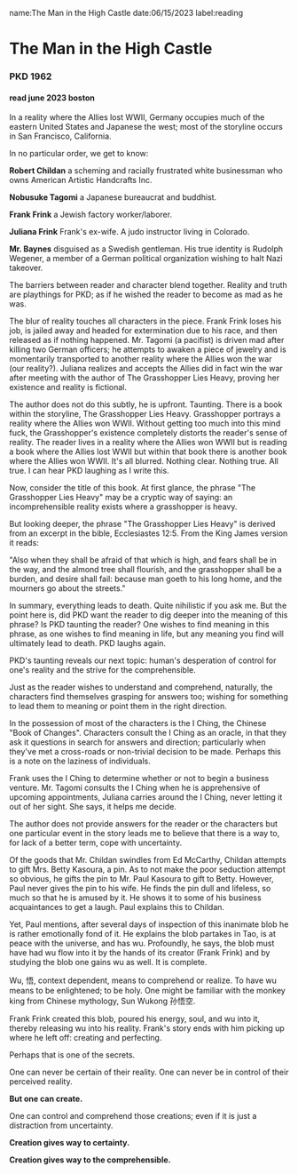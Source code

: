 name:The Man in the High Castle
date:06/15/2023
label:reading

# The Man in the High Castle

### PKD 1962

#### read june 2023 boston

In a reality where the Allies lost WWII, Germany occupies much of the
eastern United States and Japanese the west; most of the storyline
occurs in San Francisco, California.

In no particular order, we get to know:

**Robert Childan** a scheming and racially frustrated white businessman who owns American Artistic Handcrafts Inc.

**Nobusuke Tagomi** a Japanese bureaucrat and buddhist.

**Frank Frink** a Jewish factory
worker/laborer.

**Juliana Frink** Frank's ex-wife. A judo instructor living in Colorado.

**Mr. Baynes** disguised as a Swedish gentleman.
His true identity is Rudolph Wegener, a member of a
German political organization wishing to halt Nazi takeover.

The barriers between reader and character blend together.
Reality and truth are playthings for PKD; as
if he wished the reader to become as mad as he was.

The blur of reality touches all characters in the piece. Frank Frink
loses his job, is jailed away and headed for extermination due to his
race, and then released as if nothing happened. Mr. Tagomi (a
pacifist) is driven mad after killing two German officers; he attempts
to awaken a piece of jewelry and is momentarily transported to another
reality where the Allies won the war (our reality?). Juliana realizes
and accepts the Allies did in fact win the war after meeting with the
author of The Grasshopper Lies Heavy, proving her existence and reality is fictional.

The author does not do this subtly, he is upfront. Taunting. There is
a book within the storyline, The Grasshopper Lies Heavy.
Grasshopper portrays a reality where the Allies won WWII. Without
getting too much into this mind fuck, the Grasshopper's existence
completely distorts the reader's sense of reality. The reader
lives in a reality where the Allies won WWII but is reading a book
where the Allies lost WWII but within that book there is another book
where the Allies won WWII. It's all blurred. Nothing clear.
Nothing true. All true. I can hear PKD laughing as I write this.

Now, consider the title of this book. At first glance, the phrase
"The Grasshopper Lies Heavy" may be a cryptic way of saying:
an incomprehensible reality exists where a grasshopper is heavy.

But looking deeper, the phrase "The Grasshopper Lies Heavy"
is derived from an excerpt in the bible, Ecclesiastes 12:5. From the
King James version it reads:

"Also when they shall be afraid of
that which is high, and fears shall be in the way, and the almond tree
shall flourish, and the grasshopper shall be a burden, and desire
shall fail: because man goeth to his long home, and the mourners go
about the streets."

In summary, everything leads to death. Quite nihilistic if you ask me.
But the point here is, did PKD want the reader to dig deeper into the
meaning of this phrase? Is PKD taunting the reader? One wishes to find
meaning in this phrase, as one wishes to find meaning in life, but any
meaning you find will ultimately lead to death. PKD laughs again.

PKD's taunting reveals our next topic: human's desperation
of control for one's reality and the strive for the
comprehensible.

Just as the reader wishes to understand and comprehend, naturally, the
characters find themselves grasping for answers too; wishing for
something to lead them to meaning or point them in the right
direction.

In the possession of most of the characters is the
I Ching, the Chinese "Book of Changes". Characters consult the
I Ching as an oracle, in that
they ask it questions in search for answers and direction;
particularly when they've met a cross-roads or non-trivial
decision to be made. Perhaps this is a note on the laziness of
individuals.

Frank uses the I Ching to
determine whether or not to begin a business venture. Mr. Tagomi
consults the I Ching when he
is apprehensive of upcoming appointments, Juliana carries around the
I Ching, never letting it out of her sight. She says, it helps me decide.

The author does not provide answers for the reader or the characters
but one particular event in the story leads me to believe that there
is a way to, for lack of a better term, cope with uncertainty.

Of the goods that Mr. Childan swindles from Ed McCarthy, Childan
attempts to gift Mrs. Betty Kasoura, a pin. As to not make the poor
seduction attempt so obvious, he gifts the pin to Mr. Paul Kasoura to
gift to Betty. However, Paul never gives the pin to his wife. He finds
the pin dull and lifeless, so much so that he is amused by it. He
shows it to some of his business acquaintances to get a laugh. Paul
explains this to Childan.

Yet, Paul mentions, after several days of inspection of this inanimate
blob he is rather emotionally fond of it. He explains the blob
partakes in Tao, is at peace with the universe, and has
wu. Profoundly, he says, the blob must have had wu flow into it
by the hands of its creator (Frank Frink) and by studying the blob one
gains wu as well. It is complete.

Wu, 悟, context dependent, means to comprehend or realize. To have wu
means to be enlightened; to be holy. One might be familiar with the
monkey king from Chinese mythology, Sun Wukong 孙悟空.

Frank Frink created this blob, poured his energy, soul, and wu into
it, thereby releasing wu into his reality. Frank's story ends
with him picking up where he left off: creating and perfecting.

Perhaps that is one of the secrets.

One can never be certain of their reality. One can never be in control
of their perceived reality.

**But one can create.**

One can control and comprehend those creations; even if it is just a
distraction from uncertainty.

**Creation gives way to certainty.**

**Creation gives way to the comprehensible.**

